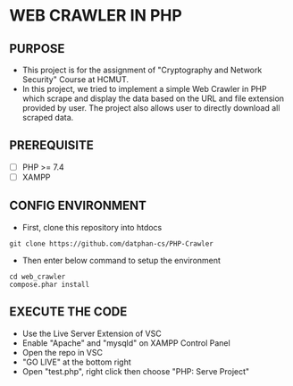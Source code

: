 # WEB CRAWLER IN PHP

## PURPOSE
- This project is for the assignment of "Cryptography and Network Security" Course at HCMUT.
- In this project, we tried to implement a simple Web Crawler in PHP which scrape and display the data based on the URL and file extension provided by user. The project also allows user to directly download all scraped data.
## PREREQUISITE

- [ ] PHP >= 7.4
- [ ] XAMPP

## CONFIG ENVIRONMENT
- First, clone this repository into htdocs
```
git clone https://github.com/datphan-cs/PHP-Crawler
```
- Then enter below command to setup the environment
```
cd web_crawler
compose.phar install
```

## EXECUTE THE CODE
- Use the Live Server Extension of VSC
- Enable "Apache" and "mysqld" on XAMPP Control Panel
- Open the repo in VSC
- "GO LIVE" at the bottom right
- Open "test.php", right click then choose "PHP: Serve Project"
